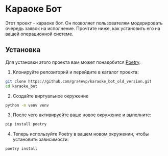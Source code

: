 # Караоке Бот

Этот проект - караоке бот.
Он позволяет пользователям модерировать очередь заявок на исполнение. Прочтите ниже, как установить его на вашей операционной системе.

## Установка
Для установки этого проекта вам может понадобится [Poetry](https://python-poetry.org/docs/).

1. Клонируйте репозиторий и перейдите в каталог проекта:
``` bash
git clone https://github.com/gra4evp/karaoke_bot_old_version.git
cd karaoke_bot
```

2. Создайте виртуальное окружение 
``` bash
python -m venv venv
```
3. После чего активируейте ваше новое окружение и выполните:
``` bash
pip install poetry
```

4. Теперь используйте Poetry в вашем новом окружении, чтобы установить зависимости:
``` bash
poetry install
```
